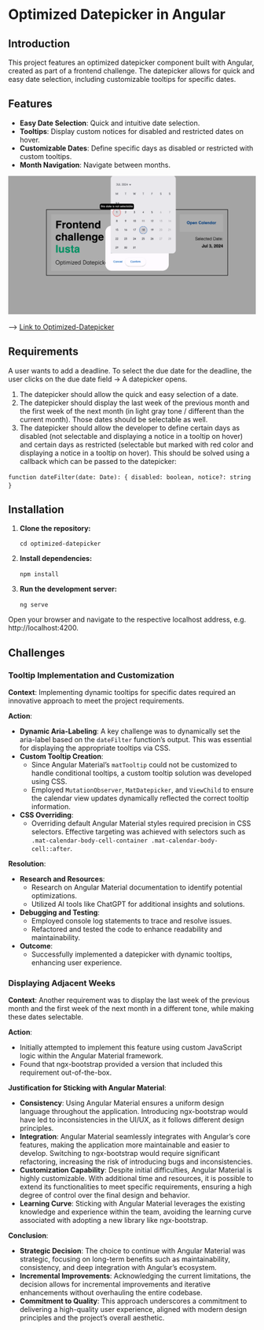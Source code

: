 # Optimized Datepicker in Angular

## Introduction

This project features an optimized datepicker component built with Angular, created as part of a frontend challenge. The datepicker allows for quick and easy date selection, including customizable tooltips for specific dates.

## Features

- **Easy Date Selection**: Quick and intuitive date selection.
- **Tooltips**: Display custom notices for disabled and restricted dates on hover.
- **Customizable Dates**: Define specific days as disabled or restricted with custom tooltips.
- **Month Navigation**: Navigate between months.

![Datepicker Screenshot](https://github.com/ilsegaertner/DatePickerApp/blob/final-no-details/src/assets/optimized-datepicker-snapshot.png?raw=true)

--> [Link to Optimized-Datepicker](https://optimized-datepicker.netlify.app/)

## Requirements

A user wants to add a deadline. To select the due date for the deadline, the user clicks on the due date field -> A datepicker opens.

1. The datepicker should allow the quick and easy selection of a date.
2. The datepicker should display the last week of the previous month and the first week of the next month (in light gray tone / different than the current month). Those dates should be selectable as well.
3. The datepicker should allow the developer to define certain days as disabled (not selectable and displaying a notice in a tooltip on hover) and certain days as restricted (selectable but marked with red color and displaying a notice in a tooltip on hover). This should be solved using a callback which can be passed to the datepicker:

`function dateFilter(date: Date): { disabled: boolean, notice?: string }`

## Installation

1. **Clone the repository:**

   ```git clone https://github.com/yourusername/optimized-datepicker.git
   cd optimized-datepicker
   ```

2. **Install dependencies:**

   `npm install`

3. **Run the development server:**

   `ng serve`

Open your browser and navigate to the respective localhost address, e.g. http://localhost:4200.

## Challenges

### Tooltip Implementation and Customization

**Context**: Implementing dynamic tooltips for specific dates required an innovative approach to meet the project requirements.

**Action**:

- **Dynamic Aria-Labeling**: A key challenge was to dynamically set the aria-label based on the `dateFilter` function’s output. This was essential for displaying the appropriate tooltips via CSS.
- **Custom Tooltip Creation**:
  - Since Angular Material’s `matTooltip` could not be customized to handle conditional tooltips, a custom tooltip solution was developed using CSS.
  - Employed `MutationObserver`, `MatDatepicker`, and `ViewChild` to ensure the calendar view updates dynamically reflected the correct tooltip information.
- **CSS Overriding**:
  - Overriding default Angular Material styles required precision in CSS selectors. Effective targeting was achieved with selectors such as `.mat-calendar-body-cell-container .mat-calendar-body-cell::after`.

**Resolution**:

- **Research and Resources**:
  - Research on Angular Material documentation to identify potential optimizations.
  - Utilized AI tools like ChatGPT for additional insights and solutions.
- **Debugging and Testing**:
  - Employed console log statements to trace and resolve issues.
  - Refactored and tested the code to enhance readability and maintainability.
- **Outcome**:
  - Successfully implemented a datepicker with dynamic tooltips, enhancing user experience.

### Displaying Adjacent Weeks

**Context**: Another requirement was to display the last week of the previous month and the first week of the next month in a different tone, while making these dates selectable.

**Action**:

- Initially attempted to implement this feature using custom JavaScript logic within the Angular Material framework.
- Found that ngx-bootstrap provided a version that included this requirement out-of-the-box.

**Justification for Sticking with Angular Material**:

- **Consistency**: Using Angular Material ensures a uniform design language throughout the application. Introducing ngx-bootstrap would have led to inconsistencies in the UI/UX, as it follows different design principles.
- **Integration**: Angular Material seamlessly integrates with Angular’s core features, making the application more maintainable and easier to develop. Switching to ngx-bootstrap would require significant refactoring, increasing the risk of introducing bugs and inconsistencies.
- **Customization Capability**: Despite initial difficulties, Angular Material is highly customizable. With additional time and resources, it is possible to extend its functionalities to meet specific requirements, ensuring a high degree of control over the final design and behavior.
- **Learning Curve**: Sticking with Angular Material leverages the existing knowledge and experience within the team, avoiding the learning curve associated with adopting a new library like ngx-bootstrap.

**Conclusion**:

- **Strategic Decision**: The choice to continue with Angular Material was strategic, focusing on long-term benefits such as maintainability, consistency, and deep integration with Angular’s ecosystem.
- **Incremental Improvements**: Acknowledging the current limitations, the decision allows for incremental improvements and iterative enhancements without overhauling the entire codebase.
- **Commitment to Quality**: This approach underscores a commitment to delivering a high-quality user experience, aligned with modern design principles and the project’s overall aesthetic.
